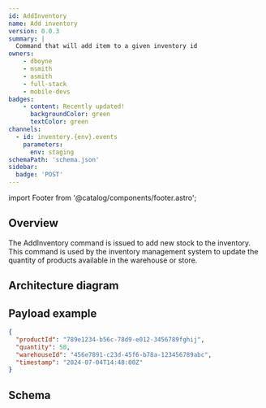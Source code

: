 ```yaml
---
id: AddInventory
name: Add inventory
version: 0.0.3
summary: |
  Command that will add item to a given inventory id
owners:
    - dboyne
    - msmith
    - asmith
    - full-stack
    - mobile-devs
badges:
    - content: Recently updated!
      backgroundColor: green
      textColor: green
channels:
  - id: inventory.{env}.events
    parameters:
      env: staging
schemaPath: 'schema.json'
sidebar:
  badge: 'POST'
---
```


import Footer from '@catalog/components/footer.astro';

## Overview

The AddInventory command is issued to add new stock to the inventory. This command is used by the inventory management system to update the quantity of products available in the warehouse or store.

## Architecture diagram

<NodeGraph/>

## Payload example

```json title="Payload example"
{
  "productId": "789e1234-b56c-78d9-e012-3456789fghij",
  "quantity": 50,
  "warehouseId": "456e7891-c23d-45f6-b78a-123456789abc",
  "timestamp": "2024-07-04T14:48:00Z"
}

```

## Schema

<Schema file="schema.json"/>

<Footer />


